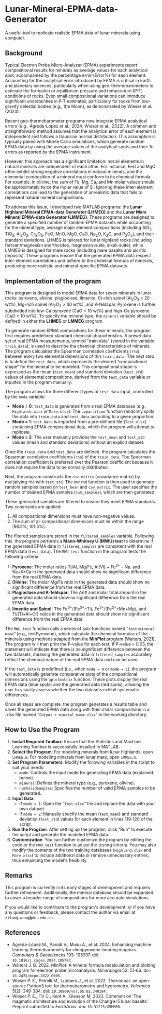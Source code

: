 # Lunar-Mineral-EPMA-data-Generator
A useful tool to replicate realistic EPMA data of lunar minerals using computer.

## Background

Typical Electron Probe Micro-Analyzer (EPMA) experiments report compositional results for minerals as average values for each analytical spot, accompanied by the percentage error (Error%) for each element. Accounting for the analytical error introduced by EPMA is critical in Earth and planetary sciences, particularly when using geo-thermobarometers to estimate the formation or equilibrium pressure and temperature (P-T) conditions of rocks. Even small compositional variations can introduce significant uncertainties in P-T estimates, particularly for rocks from low-gravity celestial bodies (e.g., the Moon), as demonstrated by Wieser et al. (2023).

Recent geo-thermobarometer programs now integrate EPMA analytical errors (e.g., Ágreda-López et al., 2024; Wieser et al., 2022). A common and straightforward method assumes that the analytical error of each element is independent and follows a Gaussian normal distribution. This assumption is typically paired with Monte Carlo simulations, which generate random EPMA data by using the average values of the analytical spots and their 1σ errors as reported by the EPMA instrument.

However, this approach has a significant limitation: not all elements in natural minerals are independent of each other. For instance, FeO and MgO often exhibit strong negative correlations in natural minerals, and the elemental composition of a mineral must conform to its chemical formula. For example, in olivine, the sum of Fe, Mg, Ca, and Mn molar values should be approximately twice the molar value of Si. Ignoring these inter-element correlations can lead to the generation of unrealistic data that fails to represent natural mineral compositions.

To address this issue, I developed two MATLAB programs: the **Lunar Highland Mineral EPMA-data Generator (LHMEG)** and the **Lunar Mare Mineral EPMA-data Generator (LMMEG)**. These programs are designed to generate a specified number of random EPMA datasets while accounting for the mineral type, average major element compositions (including SiO<sub>2</sub>, TiO<sub>2</sub>, Al<sub>2</sub>O<sub>3</sub>, Cr<sub>2</sub>O<sub>3</sub>, FeO, MnO, MgO, CaO, Na<sub>2</sub>O, K<sub>2</sub>O, and P<sub>2</sub>O<sub>5</sub>), and their standard deviations. LHMEG is tailored for lunar highland rocks (including ferroan/magnesian anorthosites, magnesian-suite, alkali-suite), while LMMEG is designed for mare rocks (including mare basalts and picritic deposits). These programs ensure that the generated EPMA data respect inter-element correlations and adhere to the chemical formula of minerals, producing more realistic and mineral-specific EPMA datasets.

## Implementation of the program

This program is designed to model EPMA data for seven minerals in lunar rocks: pyroxene, olivine, plagioclase, ilmenite, Cr-rich spinel (Al<sub>2</sub>O<sub>3</sub> < 20 wt%), Mg-rich spinel (Al<sub>2</sub>O<sub>3</sub> > 40 wt%), and K-feldspar. Pyroxene is further subdivided into low-Ca pyroxene (CaO < 10 wt%) and high-Ca pyroxene (CaO > 10 wt%). To specify the mineral type, the ```mineral``` variable should be defined in either the **LHMEG** or **LMMEG** program.

To generate random EPMA compositions for these minerals, the program first requires predefined standard chemical characteristics. A preset data set of real EPMA measurements, termed "train data" (stored in the variable ```train_data```), is used to describe the chemical characteristics of minerals. The program calculates the Spearman correlation coefficients (```rho```) between every two elemental dimensions of this ```train_data```. The next step is to define the ```test_data```, which represents the desired “compositional shape” for the mineral to be modeled. This compositional shape is expressed as the mean (```test_mean```) and standard deviation (```test_std```) values of elemental compositions, derived from the ```test_data``` variable or inputted in the program manually.

The program allows for three different types of ```test_data``` input, controlled by the ```mode``` variable:

* **Mode = 0**: ```test_data``` is generated from a real EPMA database (e.g., ```Highlands.xlsx``` or ```Mare.xlsx```). The ```cvpartition``` function randomly splits the data into ```train_data``` and ```test_data``` according to a given proportion.
* **Mode = 1**: ```test_data``` is imported from a pre-defined file (```Test.xlsx```) containing EPMA compositional data, which the program will attempt to replicate.
* **Mode = 2**: The user manually provides the ```test_mean``` and ```test_std``` values (mean and standard deviations) without an explicit dataset.

Once the ```train_data``` and ```test_data``` are defined, the program calculates the Spearman correlation coefficients (```rho```) of the ```train_data```. The Spearman correlation coefficient is preferred over the Pearson coefficient because it does not require the data to be normally distributed.

Next, the program constructs the ```cov_matrix``` (covariance matrix) by multiplying ```rho``` with ```test_std```. The ```mvnrnd``` function is then used to generate random samples based on ```test_mean``` and ```cov_matrix```. The user specifies the number of desired EPMA samples (```num_samples```), which are then generated.

These generated samples are filtered to ensure they meet EPMA standards. Two constraints are applied:

  1. All compositional dimensions must have non-negative values.
  2. The sum of all compositional dimensions must lie within the range [98.5%, 101.5%].

The filtered samples are stored in the ```filtered_samples``` variable. Following this, the program performs a **Mann-Whitney U (MWU) test** to determine if the generated EPMA data in ```filtered_samples``` are consistent with the real EPMA data (```test_data```). The ```MWU_test``` function in the program tests the following criteria:

  1. **Pyroxene**: The molar ratios Ti/Al, Mg/Fe, Al(VI) + Fe<sup>3+</sup> – Na, and Na+K+Ca in the generated data should show no significant difference from the real EPMA data.
  2. **Olivine**: The molar Mg/Fe ratio in the generated data should show no significant difference from the real EPMA data.
  3. **Plagioclase and K-feldspar**: The An# and molar total amount in the generated data should show no significant difference from the real EPMA data.
  4. **Ilmenite and Spinel**: The Fe<sup>3+</sup>/(Fe<sup>3+</sup>+Ti), Fe<sup>2+</sup>/(Fe<sup>2+</sup>+Mn+Mg), and Ti/(Ti+Al+Cr) ratios in the generated data should show no significant difference from the real EPMA data.

The ```MWU_test``` function calls a series of sub-functions named "```test+mineral name```" (e.g., testPyroxene), which calculate the chemical formulas of the minerals using methods adapted from the **MinPlot** program (Walters, 2021). The program will then print the P-value for each test. If P-value > 0.05, the statement will indicate that there is no significant difference between the two datasets, meaning the generated data in ```filtered_samples``` accurately reflect the chemical nature of the real EPMA data and can be used.

If the ```test_data``` is predefined (i.e., when ```mode = 0``` or ```mode = 1```), the program will automatically generate comparative plots of the compositional dimensions using the ```gplotmatrix``` function. These plots display the real EPMA data (blue spots) and the generated data (red spots), allowing the user to visually assess whether the two datasets exhibit systematic differences.

Once all steps are complete, the program generates a results table and saves the generated EPMA data along with their molar compositions in a .xlsx file named “```Output + mineral name.xlsx```” in the working directory.

## How to Use the Program

  1. **Install Required Toolbox**: Ensure that the Statistics and Machine Learning Toolbox is successfully installed in MATLAB.
  2. **Select the Program**: For modeling minerals from lunar highlands, open ```LHMEG.m```. For modeling minerals from lunar mare, open ```LMMEG.m```.
  3. **Set Program Parameters**: Modify the following variables in the script to suit your needs:
     * ```mode```: Controls the input mode for generating EPMA data (explained below).
     * ```mineral```: Defines the mineral type (e.g., pyroxene, olivine).
     * ```numValidSamples```: Specifies the number of valid EPMA samples to be generated.
  4. **Input Data**:
     * If ```mode = 1```: Open the “```Test.xlsx```” file and replace the data with your own dataset.
     * If ```mode = 2```: Manually specify the mean (```test_mean```) and standard deviation (```test_std```) values for each element in lines 119-120 of the script.
  5. **Run the Program**: After setting up the program, click "Run" to execute the script and generate the modeled EPMA data.
  6. **Customization**: You can further customize the program by editing the code or the ```MWU_test``` function to adjust the testing criteria. You may also modify the contents of the two training databases (```Highland.xlsx``` and ```Mare.xlsx```) to include additional data or remove unnecessary entries, thus enhancing the model's flexibility.

## Remarks

This program is currently in its early stages of development and requires further refinement. Additionally, the mineral database should be expanded to cover a broader range of compositions for more accurate simulations.

If you would like to contribute to the program's development, or if you have any questions or feedback, please contact the author via email at ```zilong.wang@pku.edu.cn```.

## References
  * Ágreda-López M., Parodi V., Musu A., et al. 2024. Enhancing machine learning thermobarometry for clinopyroxene-bearing magmas. *Computers & Geosciences* 193: 105707. doi: ```10.1016/j.cageo.2024.105707```.
  * Walters J. B. 2022. MinPlot: A mineral formula recalculation and plotting program for electron probe microanalysis. *Mineralogia* 53: 51-66. doi: ```10.2478/mipo-2022-0005```.
  * Wieser P. E., Petrelli M., Lubbers J., et al. 2022. Thermobar: an open-source Python3 tool for thermobarometry and hygrometry. *Volcanica* 5(2): 349-384. doi: ```10.30909/vol.05.02.349384```.
  * Wieser P. E., Till C., Kent A., Gleeson M. 2023. Comment on ‘The magmatic architecture and evolution of the Chang’e-5 lunar basalts’. Preprint submitted to *EarthArxiv*. doi: ```10.31223/X5MM3B```.

